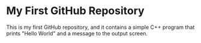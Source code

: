# My First GitHub Repository

This is my first GitHub repository, and it contains a simple C++ program that prints "Hello World" and a message to the output screen.
